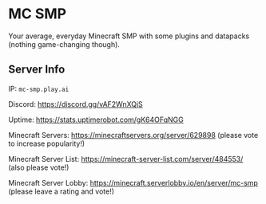 # MC SMP

Your average, everyday Minecraft SMP with some plugins and datapacks (nothing game-changing though).


## Server Info
IP: `mc-smp.play.ai`

Discord: https://discord.gg/vAF2WnXQjS

Uptime: https://stats.uptimerobot.com/gK64OFqNGG

Minecraft Servers: https://minecraftservers.org/server/629898 (please vote to increase popularity!)

Minecraft Server List: https://minecraft-server-list.com/server/484553/ (also please vote!)

Minecraft Server Lobby: https://minecraft.serverlobby.io/en/server/mc-smp (please leave a rating and vote!)

